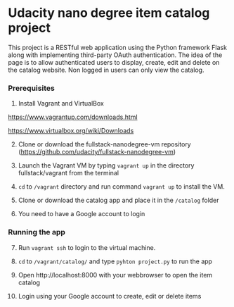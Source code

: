 # Udacity nano degree item catalog project

This project is a RESTful web application using the Python framework Flask along with implementing third-party OAuth authentication.
The idea of the page is to allow authenticated users to display, create, edit and delete on the catalog website.
Non logged in users can only view the catalog.

### Prerequisites
1. Install Vagrant and VirtualBox


https://www.vagrantup.com/downloads.html


https://www.virtualbox.org/wiki/Downloads

2. Clone or download the fullstack-nanodegree-vm repository (https://github.com/udacity/fullstack-nanodegree-vm)

3. Launch the Vagrant VM by typing `vagrant up` in the directory fullstack/vagrant from the terminal

4. `cd` to `/vagrant` directory and run command `vagrant up` to install the VM.

5. Clone or download the catalog app and place it in the `/catalog` folder

6. You need to have a Google account to login

### Running the app

7. Run `vagrant ssh` to login to the virtual machine.

8. `cd` to `/vagrant/catalog/` and type `pyhton project.py` to run the app

9. Open http://localhost:8000 with your webbrowser to open the item catalog

10. Login using your Google account to create, edit or delete items
